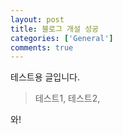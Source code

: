 ```yaml
---
layout: post
title: 블로그 개설 성공
categories: ['General']
comments: true
---
```


테스트용 글입니다.
  > 테스트1, 테스트2,

와!